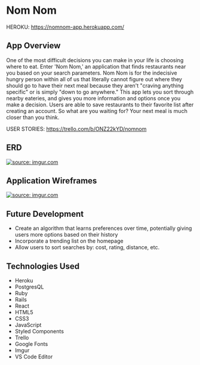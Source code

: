 # Nom Nom

HEROKU: https://nomnom-app.herokuapp.com/

## App Overview

One of the most difficult decisions you can make in your life is choosing where to eat. Enter 'Nom Nom,' an application that finds restaurants near you based on your search parameters. Nom Nom is for the indecisive hungry person within all of us that literally cannot figure out where they should go to have their next meal because they aren't "craving anything specific" or is simply "down to go anywhere." This app lets you sort through nearby eateries, and gives you more information and options once you make a decision. Users are able to save restaurants to their favorite list after creating an account. So what are you waiting for? Your next meal is much closer than you think.

USER STORIES: https://trello.com/b/ONZ22kYD/nomnom

## ERD

<a href="https://imgur.com/v7Yn5lY"><img src="https://i.imgur.com/v7Yn5lY.jpg" title="source: imgur.com" /></a>

## Application Wireframes
<a href="https://imgur.com/wePmsx8"><img src="https://i.imgur.com/wePmsx8.jpg" title="source: imgur.com" /></a>

## Future Development

* Create an algorithm that learns preferences over time, potentially giving users more options based on their history
* Incorporate a trending list on the homepage
* Allow users to sort searches by: cost, rating, distance, etc.

## Technologies Used

* Heroku
* PostgresQL
* Ruby
* Rails
* React
* HTML5
* CSS3
* JavaScript
* Styled Components
* Trello
* Google Fonts
* Imgur
* VS Code Editor
